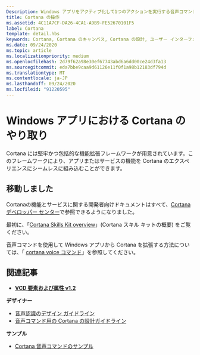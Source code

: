 ```yaml
---
Description: Windows アプリをアクティブ化して1つのアクションを実行する音声コマンドを使用して、Cortana の基本的な機能を拡張します。
title: Cortana の操作
ms.assetid: 4C11A7CF-DA26-4CA1-A9B9-FE52670101F5
label: Cortana
template: detail.hbs
keywords: Cortana, Cortana のキャンバス, Cortana の設計, ユーザー インターフェイス, 音声コマンド, VCD
ms.date: 09/24/2020
ms.topic: article
ms.localizationpriority: medium
ms.openlocfilehash: 2d79f62a98e30ef67743abd6a6dd00ce24d3fa13
ms.sourcegitcommit: eda7bbe9caa9d61126e11f0f1a98b12183df794d
ms.translationtype: MT
ms.contentlocale: ja-JP
ms.lasthandoff: 09/24/2020
ms.locfileid: "91220595"
---
```

# <a name="cortana-interactions-in-windows-apps"></a>Windows アプリにおける Cortana のやり取り

Cortana には堅牢かつ包括的な機能拡張フレームワークが用意されています。このフレームワークにより、アプリまたはサービスの機能を Cortana のエクスペリエンスにシームレスに組み込むことができます。

## <a name="weve-moved"></a>移動しました

Cortanaの機能とサービスに関する開発者向けドキュメントはすべて、[Cortana デベロッパー センター](https://developer.microsoft.com/cortana)で参照できるようになりました。

最初に、「[Cortana Skills Kit overview](/cortana/skills/overview)」(Cortana スキル キットの概要) をご覧ください。

音声コマンドを使用して Windows アプリから Cortana を拡張する方法については、「 [cortana voice コマンド](/cortana/voice-commands/vcd)」を参照してください。 

## <a name="related-articles"></a>関連記事

* [**VCD 要素および属性 v1.2**](/uwp/schemas/voicecommands/voice-command-elements-and-attributes-1-2)

**デザイナー**
* [音声認識のデザイン ガイドライン](speech-interactions.md)
* [音声コマンド用の Cortana の設計ガイドライン](/cortana/voice-commands/voicecommand-design-guidelines)

**サンプル**
* [Cortana 音声コマンドのサンプル](https://github.com/Microsoft/Windows-universal-samples/tree/master/Samples/CortanaVoiceCommand)
 

 
